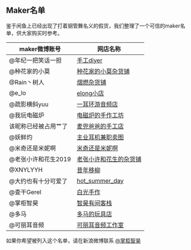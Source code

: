## Maker名单
鉴于闲鱼上已经出现了打着钢管舞名义的假货，我们整理了一个可信的maker名单，供大家购买时参考。

|maker微博账号|网店名称|
|--|--|
|@年纪一把笑话一担|[手工diyer](https://shop345464580.taobao.com)
|@种花家的小莫|[种花家的小莫杂货铺](https://shop177762585.taobao.com)
|@Rain丶树人|[熠燃杂货铺](https://shop511334172.taobao.com)
|@e_lo|[elong小店](https://shop559688528.taobao.com)
|@疏影横斜yuu|[一耳环游音频店](https://shop329058371.taobao.com)
|@我玩电磁炉|[电磁炉的手作工坊](https://shop283205530.taobao.com)
|该昵称已经被占用艹了|[麦兜爸爸的手工店](https://shop299445674.taobao.com)
|@妖鲜灼|[主业耳机兼职卖图](https://shop375776178.taobao.com)
|@米奇还是米妮啊|[米奇还是米妮啊](https://shop242272404.taobao.com)
|@老张小许和花生2019|[老张小许和花生的杂货铺](https://shop69675033.m.taobao.com)
|@XNYLYYH|[昔年移柳](https://shop232636662.taobao.com)
|@大约也有十分可爱了|[hot_summer_day](https://market.m.taobao.com/app/idleFish-F2e/IdleFishWeexPersonalPage/PersonalHome?userid=596091980&ut_sk=1.WSWpBejN9NQDAKRHXZqQ3Yso_21407387_1581872299155.Copy.mypage.596091980.596091980&type=1&wh_weex=true&forceFlush=1)
|@查干Gerel|[白光手作](https://shop240269165.taobao.com)
|@掌柜智昊|[智昊有间客栈](https://shop145677023.taobao.com)
|@多马|[多马的玩具店](https://shop131226447.taobao.com)
|@可丽耳音频|[可丽耳音频工作室](https://shop194727328.taobao.com)


如果你希望被列入这个名单，请在新浪微博联系 [@掌柜智昊](https://weibo.com/iyuanz)
